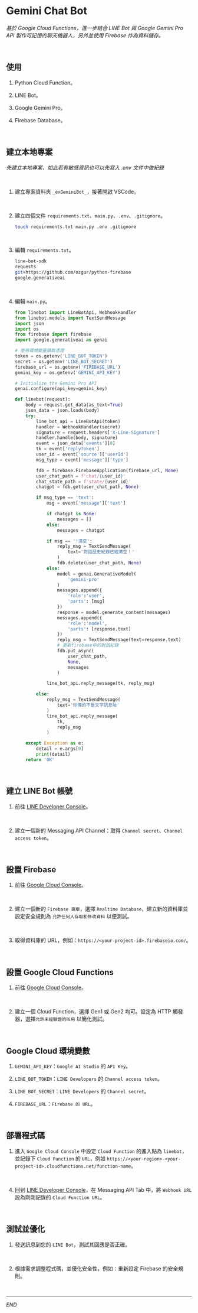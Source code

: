 # Gemini Chat Bot

_基於 Google Cloud Functions，進一步結合 LINE Bot 與 Google Gemini Pro API 製作可記憶的聊天機器人，另外並使用 Firebase 作為資料儲存。_

<br>

## 使用

1. Python Cloud Function。

2. LINE Bot。

3. Google Gemini Pro。

4. Firebase Database。

<br>

## 建立本地專案

_先建立本地專案，如此若有敏感資訊也可以先寫入 .env 文件中做紀錄_

<br>

1. 建立專案資料夾 `_exGeminiBot_`，接著開啟 VSCode。

<br>

2. 建立四個文件 `requirements.txt`、`main.py`、`.env`、`.gitignore`。

    ```bash
    touch requirements.txt main.py .env .gitignore
    ```

<br>

3. 編輯 `requirements.txt`。

    ```bash
    line-bot-sdk
    requests
    git+https://github.com/ozgur/python-firebase
    google.generativeai
    ```

<br>

4. 編輯 `main.py`。

    ```python
    from linebot import LineBotApi, WebhookHandler
    from linebot.models import TextSendMessage
    import json
    import os
    from firebase import firebase
    import google.generativeai as genai

    # 使用環境變量讀取憑證
    token = os.getenv('LINE_BOT_TOKEN')
    secret = os.getenv('LINE_BOT_SECRET')
    firebase_url = os.getenv('FIREBASE_URL')
    gemini_key = os.getenv('GEMINI_API_KEY')

    # Initialize the Gemini Pro API
    genai.configure(api_key=gemini_key)

    def linebot(request):
        body = request.get_data(as_text=True)
        json_data = json.loads(body)
        try:
            line_bot_api = LineBotApi(token)
            handler = WebhookHandler(secret)
            signature = request.headers['X-Line-Signature']
            handler.handle(body, signature)
            event = json_data['events'][0]
            tk = event['replyToken']
            user_id = event['source']['userId']
            msg_type = event['message']['type']

            fdb = firebase.FirebaseApplication(firebase_url, None)
            user_chat_path = f'chat/{user_id}'
            chat_state_path = f'state/{user_id}'
            chatgpt = fdb.get(user_chat_path, None)

            if msg_type == 'text':
                msg = event['message']['text']

                if chatgpt is None:
                    messages = []
                else:
                    messages = chatgpt

                if msg == '!清空':
                    reply_msg = TextSendMessage(
                        text='對話歷史紀錄已經清空！'
                    )
                    fdb.delete(user_chat_path, None)
                else:
                    model = genai.GenerativeModel(
                        'gemini-pro'
                    )
                    messages.append({
                        'role':'user',
                        'parts': [msg]
                    })
                    response = model.generate_content(messages)
                    messages.append({
                        'role':'model',
                        'parts': [response.text]
                    })
                    reply_msg = TextSendMessage(text=response.text)
                    # 更新firebase中的對話紀錄
                    fdb.put_async(
                        user_chat_path,
                        None,
                        messages
                    )

                line_bot_api.reply_message(tk, reply_msg)

            else:
                reply_msg = TextSendMessage(
                    text='你傳的不是文字訊息呦'
                )
                line_bot_api.reply_message(
                    tk,
                    reply_msg
                )

        except Exception as e:
            detail = e.args[0]
            print(detail)
        return 'OK'
    ```

<br>

## 建立 LINE Bot 帳號

1. 前往 [LINE Developer Console](https://developers.line.biz/console/)。

<br>

2. 建立一個新的 Messaging API Channel：取得 `Channel secret`、`Channel access token`。

<br>

## 設置 Firebase

1. 前往 [Google Cloud Console](https://console.cloud.google.com/)。

<br>

2. 建立一個新的 `Firebase 專案`，選擇 `Realtime Database`，建立新的資料庫並設定安全規則為 `允許任何人存取和修改資料` 以便測試。

<br>

3. 取得資料庫的 URL，例如：`https://<your-project-id>.firebaseio.com/`。

<br>

## 設置 Google Cloud Functions

1. 前往 [Google Cloud Console](https://console.cloud.google.com/)。

<br>

2. 建立一個 Cloud Function，選擇 Gen1 或 Gen2 均可。設定為 HTTP 觸發器，選擇`允許未經驗證的叫用` 以簡化測試。

<br>

## Google Cloud 環境變數

1. `GEMINI_API_KEY`：`Google AI Studio` 的 `API Key`。

2. `LINE_BOT_TOKEN`：`LINE Developers` 的 `Channel access token`。

3. `LINE_BOT_SECRET`：`LINE Developers` 的 `Channel secret`。

4. `FIREBASE_URL`：`Firebase 的 URL`。

<br>

## 部署程式碼

1. 進入 `Google Cloud Console` 中設定 `Cloud Function` 的進入點為 `linebot`，並記錄下 `Cloud Function` 的 `URL`，例如 `https://<your-region>-<your-project-id>.cloudfunctions.net/function-name`。

<br>

4. 回到 [LINE Developer Console](https://developers.line.biz/console/)，在 Messaging API Tab 中，將 `Webhook URL` 設為剛剛記錄的 `Cloud Function URL`。

<br>

## 測試並優化

1. 發送訊息到您的 `LINE Bot`，測試其回應是否正確。

<br>

2. 根據需求調整程式碼，並優化安全性，例如：重新設定 Firebase 的安全規則。

<br>

___

_END_
